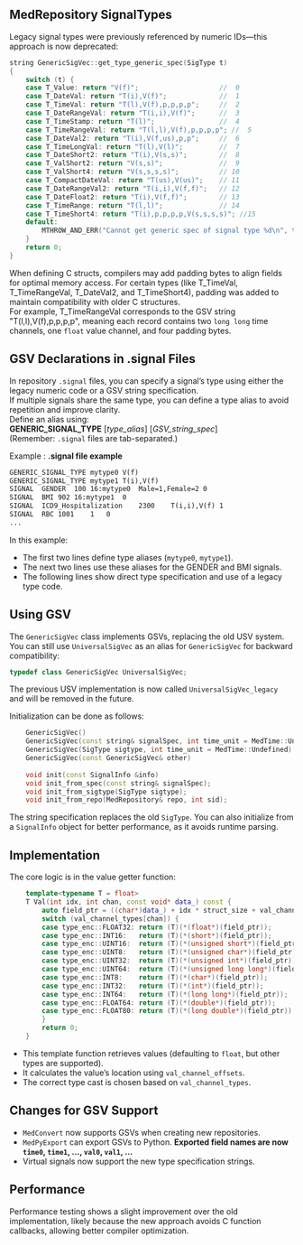 ## MedRepository SignalTypes

Legacy signal types were previously referenced by numeric IDs—this approach is now deprecated:
```c++
string GenericSigVec::get_type_generic_spec(SigType t)
{
	switch (t) {
	case T_Value: return "V(f)";					//  0
	case T_DateVal: return "T(i),V(f)";				//  1
	case T_TimeVal: return "T(l),V(f),p,p,p,p";		//  2
	case T_DateRangeVal: return "T(i,i),V(f)";		//  3
	case T_TimeStamp: return "T(l)";				//  4
	case T_TimeRangeVal: return "T(l,l),V(f),p,p,p,p"; //  5
	case T_DateVal2: return "T(i),V(f,us),p,p";		//  6
	case T_TimeLongVal: return "T(l),V(l)";			//  7
	case T_DateShort2: return "T(i),V(s,s)";		//  8
	case T_ValShort2: return "V(s,s)";				//  9
	case T_ValShort4: return "V(s,s,s,s)";			// 10
	case T_CompactDateVal: return "T(us),V(us)";	// 11
	case T_DateRangeVal2: return "T(i,i),V(f,f)";	// 12
	case T_DateFloat2: return "T(i),V(f,f)";		// 13
	case T_TimeRange: return "T(l,l)";				// 14
	case T_TimeShort4: return "T(i),p,p,p,p,V(s,s,s,s)"; //15
	default:
		MTHROW_AND_ERR("Cannot get generic spec of signal type %d\n", t);
	}
	return 0;
}
```

When defining C structs, compilers may add padding bytes to align fields for optimal memory access. For certain types (like T_TimeVal, T_TimeRangeVal, T_DateVal2, and T_TimeShort4), padding was added to maintain compatibility with older C structures.  
For example, T_TimeRangeVal corresponds to the GSV string "T(l,l),V(f),p,p,p,p", meaning each record contains two `long long` time channels, one `float` value channel, and four padding bytes.

## GSV Declarations in .signal Files

In repository `.signal` files, you can specify a signal’s type using either the legacy numeric code or a GSV string specification.  
If multiple signals share the same type, you can define a type alias to avoid repetition and improve clarity.  
Define an alias using:  
**GENERIC_SIGNAL_TYPE** [*type_alias*] [*GSV_string_spec*]  
(Remember: `.signal` files are tab-separated.)

Example :
**.signal file example**
```txt
GENERIC_SIGNAL_TYPE	mytype0	V(f)
GENERIC_SIGNAL_TYPE	mytype1	T(i),V(f)
SIGNAL	GENDER	100	16:mytype0	Male=1,Female=2	0
SIGNAL	BMI	902 16:mytype1	0
SIGNAL	ICD9_Hospitalization	2300	T(i,i),V(f)	1
SIGNAL	RBC	1001	1	0
...
```
In this example:  
- The first two lines define type aliases (`mytype0`, `mytype1`).  
- The next two lines use these aliases for the GENDER and BMI signals.  
- The following lines show direct type specification and use of a legacy type code.

## Using GSV 
The `GenericSigVec` class implements GSVs, replacing the old USV system. You can still use `UniversalSigVec` as an alias for `GenericSigVec` for backward compatibility:
```c++
typedef class GenericSigVec UniversalSigVec;
```
The previous USV implementation is now called `UniversalSigVec_legacy` and will be removed in the future.

Initialization can be done as follows:
```c++
	GenericSigVec()
	GenericSigVec(const string& signalSpec, int time_unit = MedTime::Undefined)
	GenericSigVec(SigType sigtype, int time_unit = MedTime::Undefined)
	GenericSigVec(const GenericSigVec& other)
 
	void init(const SignalInfo &info)
	void init_from_spec(const string& signalSpec);
	void init_from_sigtype(SigType sigtype);
	void init_from_repo(MedRepository& repo, int sid);
```
The string specification replaces the old `SigType`. You can also initialize from a `SignalInfo` object for better performance, as it avoids runtime parsing.

## Implementation

The core logic is in the value getter function:
```c++
	template<typename T = float>
	T Val(int idx, int chan, const void* data_) const {
		auto field_ptr = ((char*)data_) + idx * struct_size + val_channel_offsets[chan];
		switch (val_channel_types[chan]) {
		case type_enc::FLOAT32: return (T)(*(float*)(field_ptr));
		case type_enc::INT16:   return (T)(*(short*)(field_ptr));
		case type_enc::UINT16:  return (T)(*(unsigned short*)(field_ptr));
		case type_enc::UINT8:   return (T)(*(unsigned char*)(field_ptr));
		case type_enc::UINT32:  return (T)(*(unsigned int*)(field_ptr));
		case type_enc::UINT64:  return (T)(*(unsigned long long*)(field_ptr));
		case type_enc::INT8:    return (T)(*(char*)(field_ptr));
		case type_enc::INT32:   return (T)(*(int*)(field_ptr));
		case type_enc::INT64:   return (T)(*(long long*)(field_ptr));
		case type_enc::FLOAT64: return (T)(*(double*)(field_ptr));
		case type_enc::FLOAT80: return (T)(*(long double*)(field_ptr));
		}
		return 0;
	}
```
- This template function retrieves values (defaulting to `float`, but other types are supported).
- It calculates the value’s location using `val_channel_offsets`.
- The correct type cast is chosen based on `val_channel_types`.

## Changes for GSV Support

- `MedConvert` now supports GSVs when creating new repositories.
- `MedPyExport` can export GSVs to Python. **Exported field names are now `time0`, `time1`, ..., `val0`, `val1`, ...**
- Virtual signals now support the new type specification strings.

## Performance

Performance testing shows a slight improvement over the old implementation, likely because the new approach avoids C function callbacks, allowing better compiler optimization.

 